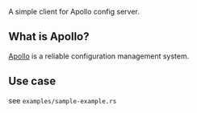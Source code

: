 A simple client for Apollo config server.

## What is Apollo? 

[Apollo](https://www.apolloconfig.com/#/zh/README) is a reliable configuration management system.

## Use case

see `examples/sample-example.rs`

